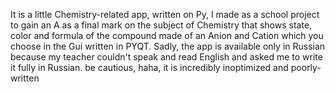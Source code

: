 It is a little Chemistry-related app, written on Py, I made as a school project to gain an A as a final mark on the subject of Chemistry
that shows state, color and formula of the compound made of an Anion and Cation which you choose in the Gui written in PYQT.
Sadly, the app is available only in Russian because my teacher couldn't speak and read English and asked me to write it fully in Russian.
be cautious, haha, it is incredibly inoptimized and poorly-written
